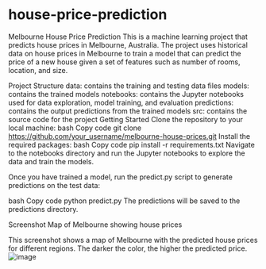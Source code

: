 # house-price-prediction
Melbourne House Price Prediction
This is a machine learning project that predicts house prices in Melbourne, Australia. The project uses historical data on house prices in Melbourne to train a model that can predict the price of a new house given a set of features such as number of rooms, location, and size.

Project Structure
data: contains the training and testing data files
models: contains the trained models
notebooks: contains the Jupyter notebooks used for data exploration, model training, and evaluation
predictions: contains the output predictions from the trained models
src: contains the source code for the project
Getting Started
Clone the repository to your local machine:
bash
Copy code
git clone https://github.com/your_username/melbourne-house-prices.git
Install the required packages:
bash
Copy code
pip install -r requirements.txt
Navigate to the notebooks directory and run the Jupyter notebooks to explore the data and train the models.

Once you have trained a model, run the predict.py script to generate predictions on the test data:

bash
Copy code
python predict.py
The predictions will be saved to the predictions directory.

Screenshot
Map of Melbourne showing house prices

This screenshot shows a map of Melbourne with the predicted house prices for different regions. The darker the color, the higher the predicted price.
![image](https://user-images.githubusercontent.com/83301253/229288373-ea7833a1-5818-46f1-904d-3e3ec7056108.png)
